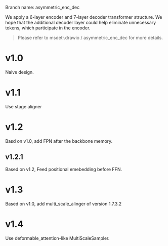 Branch name: asymmetric_enc_dec

We apply a 6-layer encoder and 7-layer decoder transformer structure. We hope that the additional decoder layer could
help eliminate unnecessary tokens, which participate in the encoder.

> Please refer to msdetr.drawio / asymmetric_enc_dec for more details.
# v1.0
Naive design.


# v1.1
Use stage aligner

# v1.2
Basd on v1.0, add FPN after the backbone memory.

## v1.2.1
Based on v1.2, Feed positional emebedding before FFN.

# v1.3
Based on v1.0, add multi_scale_alinger of version 1.7.3.2

# v1.4
Use deformable_attention-like MultiScaleSampler.